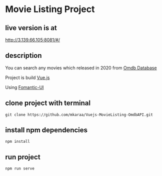 # Movie Listing Project  

## live version is at 
http://3.139.66.105:8081/#/


## description
You can search any movies which released in 2020 from [Omdb Database](http://www.omdbapi.com/)

Project is build [Vue.js](https://vuejs.org/)

Using [Fomantic-UI](https://fomantic-ui.com/)



## clone project with terminal 
```git clone https://github.com/mkaraa/Vuejs-MovieListing-OmdbAPI.git```

## install npm dependencies
```npm install```

## run project 
```npm run serve```
